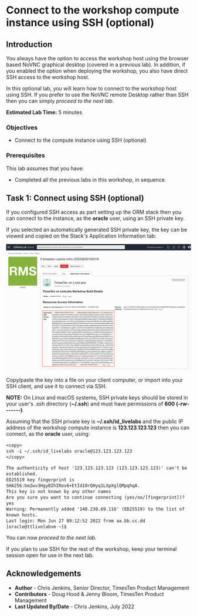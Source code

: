 # Connect to the workshop compute instance using SSH (optional)

## Introduction

You always have the option to access the workshop host using the browser based NoVNC graphical desktop (covered in a previous lab). In addition, if you enabled the option when deploying the workshop, you also have direct SSH access to the workshop host.

In this optional lab, you will learn how to connect to the workshop host using SSH. If you prefer to use the NoVNC remote Desktop rather than SSH then you can simply *proceed to the next lab*.
 
**Estimated Lab Time:** 5 minutes

### Objectives

- Connect to the compute instance using SSH (optional)

### Prerequisites

This lab assumes that you have:

- Completed all the previous labs in this workshop, in sequence.

## Task 1: Connect using SSH (optional)

If you configured SSH access as part setting up the ORM stack then you can connect to the instance, as the **oracle** user, using an SSH private key.

If you selected an automatically generated SSH private key, the key can be viewed and copied on the Stack's Application Information tab:

![Workshp SSH private key](./images/orm-ssh-key.png " ")

Copy/paste the key into a file on your client computer, or import into your SSH client, and use it to connect via SSH.

**NOTE:** On Linux and macOS systems, SSH private keys should be stored in your user's .ssh directory (**~/.ssh**) and must have permissions of **600 (-rw-------)**.

Assuming that the SSH private key is **~/.ssh/id_livelabs** and the public IP address of the workshop compute instance is **123.123.123.123** then you can connect, as the **oracle** user, using:

```
<copy>
ssh -i ~/.ssh/id_livelabs oracle@123.123.123.123
</copy>
```

```
The authenticity of host '123.123.123.123 (123.123.123.123)' can't be established.
ED25519 key fingerprint is SHA256:bm2wv3HgyBIhIRov6+EtId10rQHyq1LXpXglQMpqhqA.
This key is not known by any other names
Are you sure you want to continue connecting (yes/no/[fingerprint])? yes
Warning: Permanently added '140.238.69.118' (ED25519) to the list of known hosts.
Last login: Mon Jun 27 09:12:52 2022 from aa.bb.cc.dd
[oracle@ttlivelabvm ~]$
```

You can now *proceed to the next lab*. 

If you plan to use SSH for the rest of the workshop, keep your terminal session open for use in the next lab.

## Acknowledgements

* **Author** - Chris Jenkins, Senior Director, TimesTen Product Management
* **Contributors** -  Doug Hood & Jenny Bloom, TimesTen Product Management
* **Last Updated By/Date** - Chris Jenkins, July 2022

